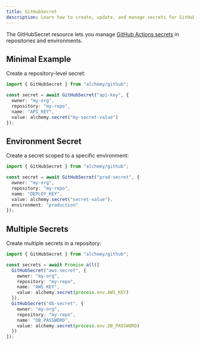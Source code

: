 ```yaml
---
title: GitHubSecret
description: Learn how to create, update, and manage secrets for GitHub Actions and Dependabot using Alchemy.
---
```



The GitHubSecret resource lets you manage [GitHub Actions secrets](https://docs.github.com/en/actions/security-guides/encrypted-secrets) in repositories and environments.

## Minimal Example

Create a repository-level secret:

```ts
import { GitHubSecret } from "alchemy/github";

const secret = await GitHubSecret("api-key", {
  owner: "my-org",
  repository: "my-repo", 
  name: "API_KEY",
  value: alchemy.secret("my-secret-value")
});
```

## Environment Secret

Create a secret scoped to a specific environment:

```ts
import { GitHubSecret } from "alchemy/github";

const secret = await GitHubSecret("prod-secret", {
  owner: "my-org",
  repository: "my-repo",
  name: "DEPLOY_KEY",
  value: alchemy.secret("secret-value"),
  environment: "production"
});
```

## Multiple Secrets

Create multiple secrets in a repository:

```ts
import { GitHubSecret } from "alchemy/github";

const secrets = await Promise.all([
  GitHubSecret("aws-secret", {
    owner: "my-org",
    repository: "my-repo",
    name: "AWS_KEY",
    value: alchemy.secret(process.env.AWS_KEY)
  }),
  GitHubSecret("db-secret", {
    owner: "my-org", 
    repository: "my-repo",
    name: "DB_PASSWORD",
    value: alchemy.secret(process.env.DB_PASSWORD)
  })
]);
```
